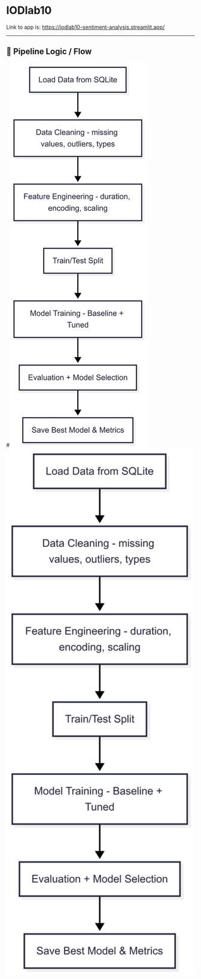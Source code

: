 # IODlab10

Link to app is: https://iodlab10-sentiment-analysis.streamlit.app/


---

## 🔄 Pipeline Logic / Flow

#![Pipeline Flow](assets/flowchart.png)
<img src="assets/flowchart.png" alt="Pipeline Flow" width="500"/>
